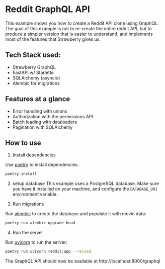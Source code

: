 # Reddit GraphQL API

This example shows you how to create a Reddit API clone using GraphQL.
The goal of this example is not to re-create the entire reddit API, but
to produce a simpler version that is easier to understand, and implements
most of the features that Strawberry gives us.

## Tech Stack used:

- Strawberry GraphQL
- FastAPI w/ Starlette
- SQLAlchemy (asyncio)
- Alembic for migrations

## Features at a glance

- Error handling with unions
- Authorization with the permissions API
- Batch loading with dataloaders
- Pagination with SQLAlchemy

## How to use

1. Install dependencies

Use [poetry](https://python-poetry.org/) to install dependencies:

```bash
poetry install
```

2. setup database
   This example uses a PostgreSQL database. Make sure you have it installed
   on your machine, and configure the `DATABASE_URI` environment variable.

3. Run migrations

Run [alembic](https://alembic.sqlalchemy.org/en/latest/) to create the database
and populate it with movie data:

```bash
poetry run alembic upgrade head
```

4. Run the server

Run [uvicorn](https://www.uvicorn.org/) to run the server:

```bash
poetry run uvicorn reddit:app --reload
```

The GraphQL API should now be available at http://localhost:8000/graphql
